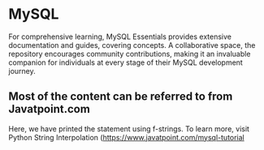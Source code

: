# MySQL
For comprehensive learning, MySQL Essentials provides extensive documentation and guides, covering concepts. A collaborative space, the repository encourages community contributions, making it an invaluable companion for individuals at every stage of their MySQL development journey.

## Most of the content can be referred to from Javatpoint.com 
Here, we have printed the statement using f-strings. To learn more, visit Python String Interpolation
(https://www.javatpoint.com/mysql-tutorial
